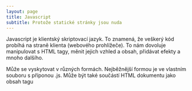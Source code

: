 ```yaml
---
layout: page
title: Javascript
subtitle: Protože statické stránky jsou nuda
---
```


Javascript je klientský skriptovací jazyk. To znamená, že veškerý kód probíhá na straně klienta (webového prohlížeče). To nám dovoluje manipulovat s HTML tagy, měnit jejich vzhled a obsah, přidávat efekty a mnoho dalšího.

Může se vyskytovat v různých formách. Nejběžnější formou je ve vlastním souboru s příponou .js. Může být také součástí HTML dokumentu jako obsah tagu <script>. Poslední možnou formou je inline jako atribut HTML tagu.

Jelikož čistý JS není příliš „pěkný“ na psaní, vzniklo mnoho dalších knihoven a frameworků, jako je jQuery, Angular, nebo čím dál více populární Vue JS, které mají za cíl usnadnit práci a také přidávají mnoho běžně používaných funkcí.

Níže je ukázka, jak můžeme pomocí Javascriptu vytáhnout z DOM element a dynamicky změnit jeho obsah.

```html
<script type=“text/javascript“>

/* Toto je JS komentář*/
// Toto je jednořádkový komentář


// Vytáhneme si náš element
var el = document.getElementById(„myspan“);

// A změníme jeho obsah
el.innerHTML = „sometext“;

</script>
```